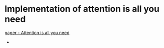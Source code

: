 # Implementation of attention is all you need
[paper - Attention is all you need](https://arxiv.org/pdf/1706.03762.pdf)

-
